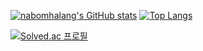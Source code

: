 [![nabomhalang's GitHub stats](https://github-readme-stats.vercel.app/api?username=nabomhalang&theme=vue)](https://github.com/nabomhalang/nabomhalang)
[![Top Langs](https://github-readme-stats.vercel.app/api/top-langs/?username=nabomhalang&layout=compact)](https://github.com/anuraghazra/github-readme-stats)



[![Solved.ac 프로필](http://mazassumnida.wtf/api/generate_badge?boj=nabomhalang)](https://solved.ac/nabomhalang)
